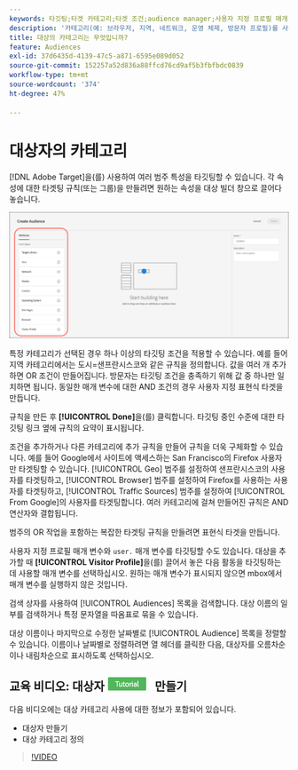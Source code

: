 ```yaml
---
keywords: 타깃팅;타겟 카테고리;타겟 조건;audience manager;사용자 지정 프로필 매개 변수;방문자 프로필;사용자 지정 사용자 매개 변수;타겟 규칙
description: '카테고리(예: 브라우저, 지역, 네트워크, 운영 체제, 방문자 프로필)를 사용하여 콘텐츠를 타깃팅하는 방법에 대해 알아봅니다.'
title: 대상의 카테고리는 무엇입니까?
feature: Audiences
exl-id: 37d6435d-4139-47c5-a871-6595e089d052
source-git-commit: 152257a52d836a88ffcd76cd9af5b3fbfbdc0839
workflow-type: tm+mt
source-wordcount: '374'
ht-degree: 47%

---
```


# 대상자의 카테고리

[!DNL Adobe Target]을(를) 사용하여 여러 범주 특성을 타깃팅할 수 있습니다. 각 속성에 대한 타겟팅 규칙(또는 그룹)을 만들려면 원하는 속성을 대상 빌더 창으로 끌어다 놓습니다.

![대상자에 대한 특성](/help/main/c-target/c-audiences/assets/attributes.png)

특정 카테고리가 선택된 경우 하나 이상의 타깃팅 조건을 적용할 수 있습니다. 예를 들어 지역 카테고리에서는 도시=샌프란시스코와 같은 규칙을 정의합니다. 값을 여러 개 추가하면 OR 조건이 만들어집니다. 방문자는 타깃팅 조건을 충족하기 위해 값 중 하나만 일치하면 됩니다. 동일한 매개 변수에 대한 AND 조건의 경우 사용자 지정 표현식 타겟을 만듭니다.

규칙을 만든 후 **[!UICONTROL Done]**&#x200B;을(를) 클릭합니다. 타깃팅 중인 수준에 대한 타깃팅 링크 옆에 규칙의 요약이 표시됩니다.

조건을 추가하거나 다른 카테고리에 추가 규칙을 만들어 규칙을 더욱 구체화할 수 있습니다. 예를 들어 Google에서 사이트에 액세스하는 San Francisco의 Firefox 사용자만 타겟팅할 수 있습니다. [!UICONTROL Geo] 범주를 설정하여 샌프란시스코의 사용자를 타겟팅하고, [!UICONTROL Browser] 범주를 설정하여 Firefox를 사용하는 사용자를 타겟팅하고, [!UICONTROL Traffic Sources] 범주를 설정하여 [!UICONTROL From Google]의 사용자를 타겟팅합니다. 여러 카테고리에 걸쳐 만들어진 규칙은 AND 연산자와 결합됩니다.

범주의 OR 작업을 포함하는 복잡한 타겟팅 규칙을 만들려면 표현식 타겟을 만듭니다.

사용자 지정 프로필 매개 변수와 `user.` 매개 변수를 타깃팅할 수도 있습니다. 대상을 추가할 때 **[!UICONTROL Visitor Profile]**&#x200B;을(를) 끌어서 놓은 다음 활동을 타깃팅하는 데 사용할 매개 변수를 선택하십시오. 원하는 매개 변수가 표시되지 않으면 mbox에서 매개 변수를 실행하지 않은 것입니다.

검색 상자를 사용하여 [!UICONTROL Audiences] 목록을 검색합니다. 대상 이름의 일부를 검색하거나 특정 문자열을 따옴표로 묶을 수 있습니다.

대상 이름이나 마지막으로 수정한 날짜별로 [!UICONTROL Audience] 목록을 정렬할 수 있습니다. 이름이나 날짜별로 정렬하려면 열 헤더를 클릭한 다음, 대상자를 오름차순이나 내림차순으로 표시하도록 선택하십시오.

## 교육 비디오: 대상자 ![튜토리얼 배지](/help/main/assets/tutorial.png) 만들기

다음 비디오에는 대상 카테고리 사용에 대한 정보가 포함되어 있습니다.

* 대상자 만들기
* 대상 카테고리 정의

>[!VIDEO](https://video.tv.adobe.com/v/17392)
